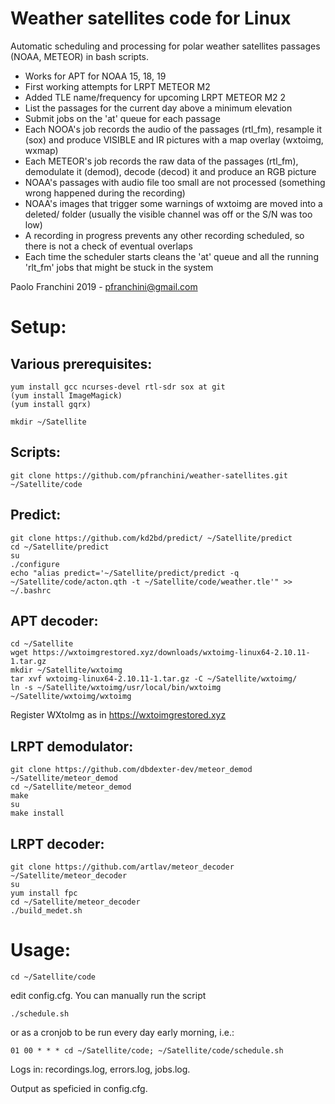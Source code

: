 # Weather satellites code for Linux

Automatic scheduling and processing for polar weather satellites passages (NOAA, METEOR) in bash scripts.

- Works for APT for NOAA 15, 18, 19
- First working attempts for LRPT METEOR M2
- Added TLE name/frequency for upcoming LRPT METEOR M2 2
- List the passages for the current day above a minimum elevation
- Submit jobs on the 'at' queue for each passage
- Each NOOA's job records the audio of the passages (rtl_fm), resample it (sox) and produce VISIBLE and IR pictures with a map overlay (wxtoimg, wxmap)
- Each METEOR's job records the raw data of the passages (rtl_fm), demodulate it (demod), decode (decod) it and produce an RGB picture
- NOAA's passages with audio file too small are not processed (something wrong happened during the recording)
- NOAA's images that trigger some warnings of wxtoimg are moved into a deleted/ folder (usually the visible channel was off or the S/N was too low)
- A recording in progress prevents any other recording scheduled, so there is not a check of eventual overlaps
- Each time the scheduler starts cleans the 'at' queue and all the running 'rlt_fm' jobs that might be stuck in the system

Paolo Franchini 2019 - pfranchini@gmail.com

Setup:
=====

Various prerequisites:
---------------------
```
yum install gcc ncurses-devel rtl-sdr sox at git
(yum install ImageMagick)
(yum install gqrx)

mkdir ~/Satellite
```

Scripts:
-------
```
git clone https://github.com/pfranchini/weather-satellites.git ~/Satellite/code
```

Predict:
-------
```
git clone https://github.com/kd2bd/predict/ ~/Satellite/predict
cd ~/Satellite/predict
su
./configure
echo "alias predict='~/Satellite/predict/predict -q ~/Satellite/code/acton.qth -t ~/Satellite/code/weather.tle'" >> ~/.bashrc
```

APT decoder:
-----------
```
cd ~/Satellite
wget https://wxtoimgrestored.xyz/downloads/wxtoimg-linux64-2.10.11-1.tar.gz
mkdir ~/Satellite/wxtoimg
tar xvf wxtoimg-linux64-2.10.11-1.tar.gz -C ~/Satellite/wxtoimg/
ln -s ~/Satellite/wxtoimg/usr/local/bin/wxtoimg ~/Satellite/wxtoimg/wxtoimg
```
Register WXtoImg as in https://wxtoimgrestored.xyz

LRPT demodulator:
----------------
```
git clone https://github.com/dbdexter-dev/meteor_demod ~/Satellite/meteor_demod
cd ~/Satellite/meteor_demod
make
su
make install
```

LRPT decoder:
------------
```
git clone https://github.com/artlav/meteor_decoder ~/Satellite/meteor_decoder
su
yum install fpc
cd ~/Satellite/meteor_decoder
./build_medet.sh
```

Usage:
=====
```
cd ~/Satellite/code
```
edit config.cfg.
You can manually run the script
```
./schedule.sh
```
or as a cronjob to be run every day early morning, i.e.:

```
01 00 * * * cd ~/Satellite/code; ~/Satellite/code/schedule.sh
```

Logs in: recordings.log, errors.log, jobs.log.

Output as speficied in config.cfg.




